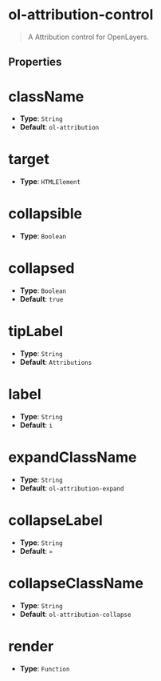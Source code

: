 # ol-attribution-control

> A Attribution control for OpenLayers.

## Properties

# className

- **Type**: `String`
- **Default**: `ol-attribution`

# target

- **Type**: `HTMLElement`

# collapsible

- **Type**: `Boolean`

# collapsed

- **Type**: `Boolean`
- **Default**: `true`

# tipLabel

- **Type**: `String`
- **Default**: `Attributions`

# label

- **Type**: `String`
- **Default**: `i`

# expandClassName

- **Type**: `String`
- **Default**: `ol-attribution-expand`

# collapseLabel

- **Type**: `String`
- **Default**: `»`

# collapseClassName

- **Type**: `String`
- **Default**: `ol-attribution-collapse`

# render

- **Type**: `Function`
